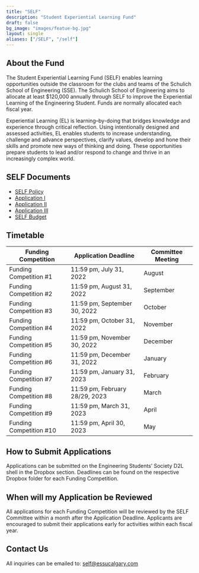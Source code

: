 ```yaml
---
title: "SELF"
description: "Student Experiential Learning Fund"
draft: false
bg_image: "images/featue-bg.jpg"
layout: single
aliases: ["/SELF", "/self"]
---
```


## About the Fund

The Student Experiential Learning Fund (SELF) enables learning opportunities outside the classroom for the clubs and teams of the Schulich School of Engineering (SSE). The Schulich School of Engineering aims to allocate at least $120,000 annually through SELF to improve the Experiential Learning of the Engineering Student. Funds are normally allocated each fiscal year.

Experiential Learning (EL) is learning–by-doing that bridges knowledge and experience through critical reflection. Using intentionally designed and assessed activities, EL enables students to increase understanding, challenge and advance perspectives, clarify values, develop and hone their skills and promote new ways of thinking and doing. These opportunities prepare students to lead and/or respond to change and thrive in an increasingly complex world.

## SELF Documents

- [SELF Policy](https://drive.google.com/uc?export=download&id=14YgTcHh3EyqSA2Ez84Hg9HqFxnd7nQim)
- [Application I](https://drive.google.com/uc?export=download&id=1Cp3U-inwozhLcXVaDgGUFenjIQsJ_lLO)
- [Application II](https://drive.google.com/uc?export=download&id=1MKIwP0hxg2tMOs69DqHe5xfXZwzNE0FC)
- [Application III](https://drive.google.com/uc?export=download&id=1ZzvlRGocqbx7jtY7LPAgrytf8jKblQlm)
- [SELF Budget](https://drive.google.com/uc?export=download&id=1TI-yRSzPoGB_aBV0qTqX_mt9cN9-mfDc)

## Timetable

| Funding Competition     | Application Deadline           | Committee Meeting |
| ----------------------- | ------------------------------ | ----------------- |
| Funding Competition #1  | 11:59 pm, July 31, 2022        | August            |
| Funding Competition #2  | 11:59 pm, August 31, 2022      | September         |
| Funding Competition #3  | 11:59 pm, September 30, 2022   | October           |
| Funding Competition #4  | 11:59 pm, October 31, 2022     | November          |
| Funding Competition #5  | 11:59 pm, November 30, 2022    | December          |
| Funding Competition #6  | 11:59 pm, December 31, 2022    | January           |
| Funding Competition #7  | 11:59 pm, January 31, 2023     | February          |
| Funding Competition #8  | 11:59 pm, February 28/29, 2023 | March             |
| Funding Competition #9  | 11:59 pm, March 31, 2023       | April             |
| Funding Competition #10 | 11:59 pm, April 30, 2023       | May               |

## How to Submit Applications

Applications can be submitted on the Engineering Students’ Society D2L shell in the Dropbox section. Deadlines can be found on the respective Dropbox folder for each Funding Competition.

## When will my Application be Reviewed

All applications for each Funding Competition will be reviewed by the SELF Committee within a month after the Application Deadline. Applicants are encouraged to submit their applications early for activities within each fiscal year.

## Contact Us

All inquiries can be emailed to: [self@essucalgary.com](mailto:self@essucalgary.com)
